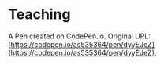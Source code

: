 # Teaching

A Pen created on CodePen.io. Original URL: [https://codepen.io/as535364/pen/dyyEJeZ](https://codepen.io/as535364/pen/dyyEJeZ).

